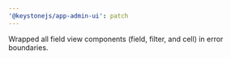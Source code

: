 ```yaml
---
'@keystonejs/app-admin-ui': patch
---
```


Wrapped all field view components (field, filter, and cell) in error boundaries.
